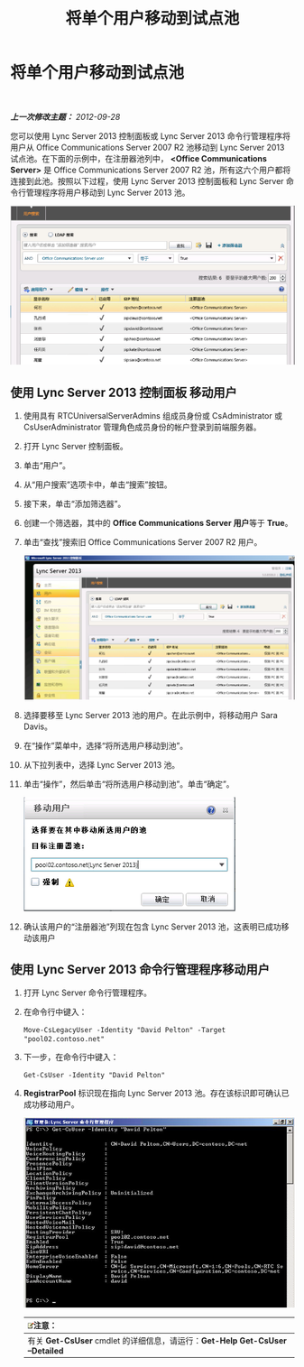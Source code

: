 ﻿---
title: 将单个用户移动到试点池
TOCTitle: 将单个用户移动到试点池
ms:assetid: 80d5b365-f153-4c61-a148-f9e18ce6e027
ms:mtpsurl: https://technet.microsoft.com/zh-cn/library/JJ688109(v=OCS.15)
ms:contentKeyID: 49888484
ms.date: 05/19/2016
mtps_version: v=OCS.15
ms.translationtype: HT
---

# 将单个用户移动到试点池

 

_**上一次修改主题：** 2012-09-28_

您可以使用 Lync Server 2013 控制面板或 Lync Server 2013 命令行管理程序将用户从 Office Communications Server 2007 R2 池移动到 Lync Server 2013 试点池。在下面的示例中，在注册器池列中， **\<Office Communications Server\>** 是 Office Communications Server 2007 R2 池，所有这六个用户都将连接到此池。按照以下过程，使用 Lync Server 2013 控制面板和 Lync Server 命令行管理程序将用户移动到 Lync Server 2013 池。

![在 Lync Server 控制面板中搜索 OCS 用户](images/JJ688109.d2008fd6-868b-4f26-84cf-57bb69e073d3(OCS.15).jpg "在 Lync Server 控制面板中搜索 OCS 用户")

## 使用 Lync Server 2013 控制面板 移动用户

1.  使用具有 RTCUniversalServerAdmins 组成员身份或 CsAdministrator 或 CsUserAdministrator 管理角色成员身份的帐户登录到前端服务器。

2.  打开 Lync Server 控制面板。

3.  单击“用户”。

4.  从“用户搜索”选项卡中，单击“搜索”按钮。

5.  接下来，单击“添加筛选器”。

6.  创建一个筛选器，其中的 **Office Communications Server 用户**等于 **True**。

7.  单击“查找”搜索旧 Office Communications Server 2007 R2 用户。
    
    ![在 Lync Server 控制面板中搜索 OCS 用户](images/JJ688109.09528349-7915-41e1-91b4-6ab5c12b1b38(OCS.15).jpg "在 Lync Server 控制面板中搜索 OCS 用户")  

8.  选择要移至 Lync Server 2013 池的用户。在此示例中，将移动用户 Sara Davis。

9.  在“操作”菜单中，选择“将所选用户移动到池”。

10. 从下拉列表中，选择 Lync Server 2013 池。

11. 单击“操作”，然后单击“将所选用户移动到池”。单击“确定”。
    
    ![在“移动用户”对话框中设置目标池](images/JJ688109.d7dc0759-87c5-4c23-938f-361576621504(OCS.15).jpg "在“移动用户”对话框中设置目标池")  

12. 确认该用户的“注册器池”列现在包含 Lync Server 2013 池，这表明已成功移动该用户

## 使用 Lync Server 2013 命令行管理程序移动用户

1.  打开 Lync Server 命令行管理程序。

2.  在命令行中键入：
    
        Move-CsLegacyUser -Identity "David Pelton" -Target "pool02.contoso.net"

3.  下一步，在命令行中键入：
    
        Get-CsUser -Identity "David Pelton"

4.  **RegistrarPool** 标识现在指向 Lync Server 2013 池。存在该标识即可确认已成功移动用户。
    
    ![使用 Identity 筛选器的 Get-CsUser cmdlet 的输出](images/JJ205401.bc5d4672-8068-4475-b882-dbd305c801a9(OCS.15).jpg "使用 Identity 筛选器的 Get-CsUser cmdlet 的输出")  
    
    <table>
    <thead>
    <tr class="header">
    <th><img src="images/Dn783119.note(OCS.15).gif" title="note" alt="note" />注意：</th>
    </tr>
    </thead>
    <tbody>
    <tr class="odd">
    <td>有关 <strong>Get-CsUser</strong> cmdlet 的详细信息，请运行：<strong>Get-Help Get-CsUser –Detailed</strong></td>
    </tr>
    </tbody>
    </table>

